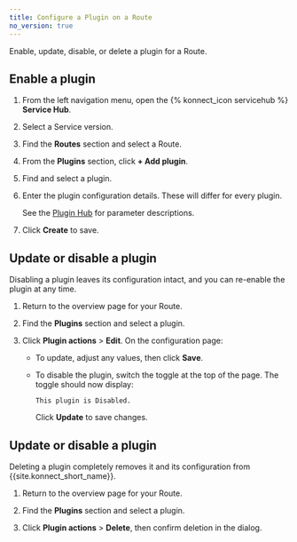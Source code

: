 ```yaml
---
title: Configure a Plugin on a Route
no_version: true
---
```

Enable, update, disable, or delete a plugin for a Route.

## Enable a plugin

1. From the left navigation menu, open the {% konnect_icon servicehub %}
**Service Hub**.

2. Select a Service version.

3. Find the **Routes** section and select a Route.

4. From the **Plugins** section, click **+ Add plugin**.

5. Find and select a plugin.

6. Enter the plugin configuration details. These will differ for every plugin.

    See the [Plugin Hub](/hub) for parameter descriptions.

7. Click **Create** to save.

## Update or disable a plugin

Disabling a plugin leaves its configuration intact, and you can re-enable the
plugin at any time.

1. Return to the overview page for your Route.

2. Find the **Plugins** section and select a plugin.

4. Click **Plugin actions** > **Edit**. On the configuration page:

    * To update, adjust any values, then click **Save**.

    * To disable the plugin, switch the toggle at the top of the page. The
    toggle should now display:

        ```
        This plugin is Disabled.
        ```

        Click **Update** to save changes.

## Update or disable a plugin

Deleting a plugin completely removes it and its configuration from
{{site.konnect_short_name}}.

1. Return to the overview page for your Route.

2. Find the **Plugins** section and select a plugin.

3. Click **Plugin actions** > **Delete**, then confirm deletion in the dialog.
